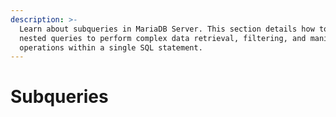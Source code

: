 ```yaml
---
description: >-
  Learn about subqueries in MariaDB Server. This section details how to use
  nested queries to perform complex data retrieval, filtering, and manipulation
  operations within a single SQL statement.
---
```


# Subqueries

